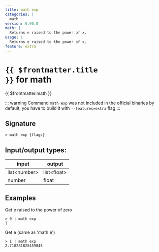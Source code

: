 ```yaml
---
title: math exp
categories: |
  math
version: 0.90.0
math: |
  Returns e raised to the power of x.
usage: |
  Returns e raised to the power of x.
feature: extra
---
```


<!-- This file is automatically generated. Please edit the command in https://github.com/nushell/nushell instead. -->

# <code>{{ $frontmatter.title }}</code> for math

<div class='command-title'>{{ $frontmatter.math }}</div>

::: warning
Command `math exp` was not included in the official binaries by default, you have to build it with `--features=extra` flag
:::

## Signature

`> math exp {flags} `

## Input/output types:

| input          | output        |
| -------------- | ------------- |
| list\<number\> | list\<float\> |
| number         | float         |

## Examples

Get e raised to the power of zero

```nushell
> 0 | math exp
1
```

Get e (same as 'math e')

```nushell
> 1 | math exp
2.718281828459045
```
